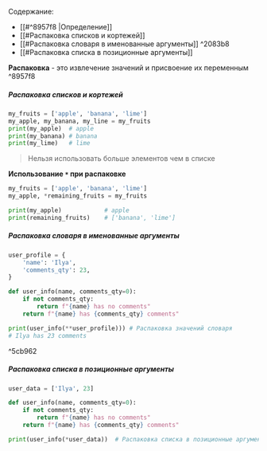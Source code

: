 Содержание:
- [[#^8957f8 |Определение]]
- [[#Распаковка списков и кортежей]]
- [[#Распаковка словаря в именованные аргументы]] ^2083b8
- [[#Распаковка списка в позиционные аргументы]]

**Распаковка** - это извлечение значений и присвоение их переменным ^8957f8
##### Распаковка списков и кортежей
```Python
my_fruits = ['apple', 'banana', 'lime']
my_apple, my_banana, my_line = my_fruits  
print(my_apple)  # apple
print(my_banana) # banana
print(my_lime)   # lime
```
>Нельзя использовать больше элементов чем в списке

**Использование `*` при распаковке**
```Python
my_fruits = ['apple', 'banana', 'lime']
my_apple, *remaining_fruits = my_fruits

print(my_apple)            # apple
print(remaining_fruits)    # ['banana', 'lime']
```

##### Распаковка словаря в именованные аргументы
```Python
user_profile = {
	'name': 'Ilya',
	'comments_qty': 23,
}

def user_info(name, comments_qty=0):
	if not comments_qty:
		return f"{name} has no comments"
	return f"{name} has {comments_qty} comments"

print(user_info(**user_profile))) # Распаковка значений словаря
# Ilya has 23 comments
```

^5cb962

##### Распаковка списка в позиционные аргументы
```Python
user_data = ['Ilya', 23]

def user_info(name, comments_qty=0):
	if not comments_qty:
		return f"{name} has no comments"
	return f"{name} has {comments_qty} comments"

print(user_info(*user_data))  # Распаковка списка в позиционные аргументы	
```